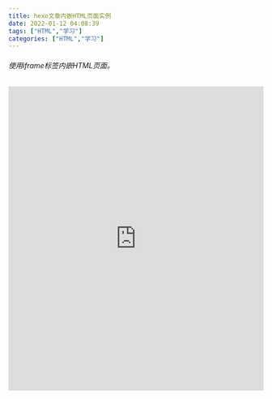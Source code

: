 ```yaml
---
title: hexo文章内嵌HTML页面实例
date: 2022-01-12 04:08:39
tags: ["HTML","学习"]
categories: ["HTML","学习"]
---
```




###### 使用iframe标签内嵌HTML页面。



<iframe src="https://weyc.github.io/live2d-widget/" width="100%" height="600" frameborder="0"></iframe>



 <!-- more -->

